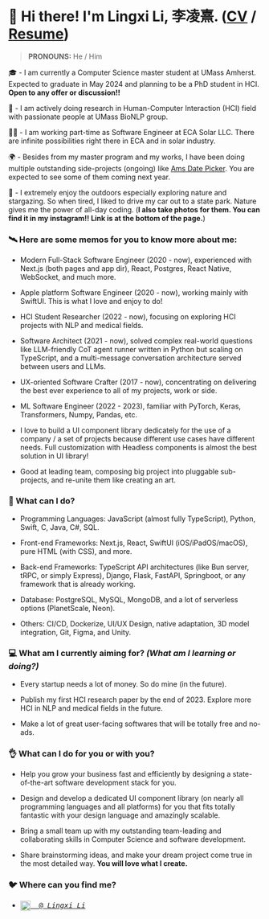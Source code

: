 # 👋 Hi there! I'm Lingxi Li, 李凌熹. ([CV](https://cv.lingxi.li) / [Resume](https://lingxili.notion.site/Lingxi-s-Resume-8f90dbf191664790814ad6006f51267d))

> **PRONOUNS:** He / Him

🎓 - I am currently a Computer Science master student at UMass Amherst. Expected to graduate in May 2024 and planning to be a PhD student in HCI. **Open to any offer or discussion!!**

🔬 - I am actively doing research in Human-Computer Interaction (HCI) field with passionate people at UMass BioNLP group.

👨‍💻 - I am working part-time as Software Engineer at ECA Solar LLC. There are infinite possibilities right there in ECA and in solar industry.

🌍 - Besides from my master program and my works, I have been doing multiple outstanding side-projects (ongoing) like [Ams Date Picker](https://ams.lingxi.li). You are expected to see some of them coming next year.

🌃 - I extremely enjoy the outdoors especially exploring nature and stargazing. So when tired, I liked to drive my car out to a state park. Nature gives me the power of all-day coding. (**I also take photos for them. You can find it in my instagram!! Link is at the bottom of the page.**)

### 🛰️ Here are some memos for you to know more about me:

- Modern Full-Stack Software Engineer (2020 - now), experienced with Next.js (both pages and app dir), React, Postgres, React Native, WebSocket, and much more.

- Apple platform Software Engineer (2020 - now), working mainly with SwiftUI. This is what I love and enjoy to do!

- HCI Student Researcher (2022 - now), focusing on exploring HCI projects with NLP and medical fields.

- Software Architect (2021 - now), solved complex real-world questions like LLM-friendly CoT agent runner written in Python but scaling on TypeScript, and a multi-message conversation architecture served between users and LLMs.

- UX-oriented Software Crafter (2017 - now), concentrating on delivering the best ever experience to all of my projects, work or side.

- ML Software Engineer (2022 - 2023), familiar with PyTorch, Keras, Transformers, Numpy, Pandas, etc.

- I love to build a UI component library dedicately for the use of a company / a set of projects because different use cases have different needs. Full customization with Headless components is almost the best solution in UI library!

- Good at leading team, composing big project into pluggable sub-projects, and re-unite them like creating an art.

### 🙈 What can I do?

- Programming Languages: JavaScript (almost fully TypeScript), Python, Swift, C, Java, C#, SQL.

- Front-end Frameworks: Next.js, React, SwiftUI (iOS/iPadOS/macOS), pure HTML (with CSS), and more.

- Back-end Frameworks: TypeScript API architectures (like Bun server, tRPC, or simply Express), Django, Flask, FastAPI, Springboot, or any framework that is already working.

- Database: PostgreSQL, MySQL, MongoDB, and a lot of serverless options (PlanetScale, Neon).

- Others: CI/CD, Dockerize, UI/UX Design, native adaptation, 3D model integration, Git, Figma, and Unity.

### 💻 What am I currently aiming for? *(What am I learning or doing?)*

- Every startup needs a lot of money. So do mine (in the future).

- Publish my first HCI research paper by the end of 2023. Explore more HCI in NLP and medical fields in the future.

- Make a lot of great user-facing softwares that will be totally free and no-ads.

### 👌 What can I do for you or with you?

- Help you grow your business fast and efficiently by designing a state-of-the-art software development stack for you.

- Design and develop a dedicated UI component library (on nearly all programming languages and all platforms) for you that fits totally fantastic with your design language and amazingly scalable.

- Bring a small team up with my outstanding team-leading and collaborating skills in Computer Science and software development.

- Share brainstorming ideas, and make your dream project come true in the most detailed way. **You will love what I create.**

### 🐦 Where can you find me?

- <pre><a href="https://www.linkedin.com/in/lingxi-li-7a3517188/"><img align="center" alt="Linkedin" width="20px" src="https://cdn.jsdelivr.net/npm/simple-icons@v3/icons/linkedin.svg"/>&nbsp; @ <em>Lingxi Li</em></a></pre>
